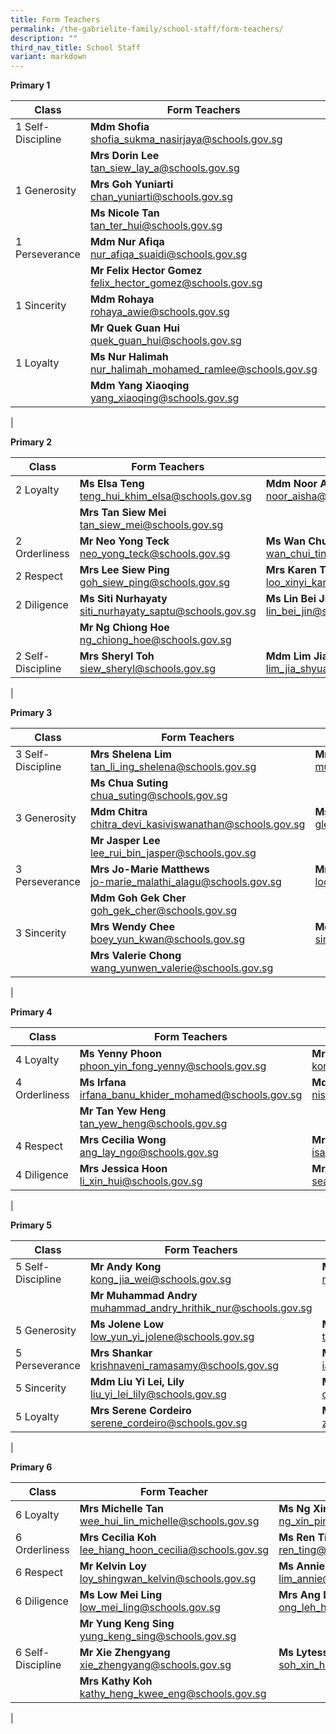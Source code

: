 ```yaml
---
title: Form Teachers
permalink: /the-gabrielite-family/school-staff/form-teachers/
description: ""
third_nav_title: School Staff
variant: markdown
---
```

**Primary 1**

| Class | Form Teachers | |
|---|---|---|
| 1 Self-Discipline    |**Mdm Shofia**<br>shofia_sukma_nasirjaya@schools.gov.sg  |**Mr Sng Cheng Kiang**<br>sng_cheng_kiang@schools.gov.sg |
| | **Mrs Dorin Lee**<br>tan_siew_lay_a@schools.gov.sg | |
| 1 Generosity | **Mrs Goh Yuniarti**<br>chan_yuniarti@schools.gov.sg | **Ms Palani**<br>palaniammal_murugiah@schools.gov.sg  |
| | **Ms Nicole Tan**<br>tan_ter_hui@schools.gov.sg | **Ms Vanessa Caneda**<br>caneda_vanessa@schools.gov.sg  |
| 1 Perseverance | **Mdm Nur Afiqa**<br>nur_afiqa_suaidi@schools.gov.sg | **Mrs Kareen Wong**<br>teoh_kareen@schools.gov.sg |
| | **Mr Felix Hector Gomez**<br>felix_hector_gomez@schools.gov.sg | **Mdm Germaine Choo**<br>choo_wai_sum@schools.gov.sg |
| 1 Sincerity | **Mdm Rohaya**<br>rohaya_awie@schools.gov.sg | **Ms June Tan**<br>june_tan@schools.gov.sg&nbsp;|
| | **Mr Quek Guan Hui**<br>quek_guan_hui@schools.gov.sg | | 
| 1 Loyalty | **Ms Nur Halimah**<br>nur_halimah_mohamed_ramlee@schools.gov.sg | **Ms Evelyn Wu**<br>evelyn_wu_ing_geok@schools.gov.sg |  |
| | **Mdm Yang Xiaoqing**<br>yang_xiaoqing@schools.gov.sg | |
|

**Primary 2** 

| Class | Form Teachers | |
|---|---|---|
| 2 Loyalty | **Ms Elsa Teng**<br>teng_hui_khim_elsa@schools.gov.sg | **Mdm Noor Aisha**<br>noor_aisha@schools.gov.sg |
| | **Mrs Tan Siew Mei**<br>tan_siew_mei@schools.gov.sg  | | 
| 2 Orderliness | **Mr Neo Yong Teck**<br>neo_yong_teck@schools.gov.sg | **Ms Wan Chui Ting**<br>wan_chui_ting@schools.gov.sg |
| 2 Respect | **Mrs Lee Siew Ping**<br>goh_siew_ping@schools.gov.sg | **Mrs Karen Tan**<br>loo_xinyi_karen@schools.gov.sg |
| 2 Diligence | **Ms Siti Nurhayaty**<br>siti_nurhayaty_saptu@schools.gov.sg | **Ms Lin Bei Jin**<br>lin_bei_jin@schools.gov.sg | 
| | **Mr Ng Chiong Hoe**<br>ng_chiong_hoe@schools.gov.sg | |
| 2 Self-Discipline | **Mrs Sheryl Toh** <br>siew_sheryl@schools.gov.sg | **Mdm Lim Jia Shyuan**<br>lim_jia_shyuan@schools.gov.sg | 
|

**Primary 3**

| Class | Form Teachers | |
|---|---|---|
| 3 Self-Discipline | **Mrs Shelena Lim**<br>tan_li_ing_shelena@schools.gov.sg | **Mr Hamzah**<br>muhamad_hamzah_rohi@schools.gov.sg  |
| | **Ms Chua Suting**<br>chua_suting@schools.gov.sg | |
| 3 Generosity | **Mdm Chitra**<br>chitra_devi_kasiviswanathan@schools.gov.sg | **Ms Glenda Ng**<br>glenda_ng@schools.gov.sg |
| |  **Mr Jasper Lee**<br>lee_rui_bin_jasper@schools.gov.sg | |
| 3 Perseverance | **Mrs Jo-Marie Matthews**<br>jo-marie_malathi_alagu@schools.gov.sg | **Mrs Catherine Low**<br>loo_chiak_mien_catherine@schools.gov.sg |
| | **Mdm Goh Gek Cher**<br>goh_gek_cher@schools.gov.sg | |
| 3 Sincerity | **Mrs Wendy Chee**<br>boey_yun_kwan@schools.gov.sg | **Mdm Susie Sim**<br>sim_mui_yin_susie@schools.gov.sg |
| | **Mrs Valerie Chong**<br>wang_yunwen_valerie@schools.gov.sg | | 
|

**Primary 4**

| Class | Form Teachers | |
|---|---|---|
| 4 Loyalty | **Ms Yenny Phoon**<br>phoon_yin_fong_yenny@schools.gov.sg | **Mr Kong Zi Long Zechariah**<br>kong_zi_long@schools.gov.sg |
| 4 Orderliness | **Ms Irfana**<br>irfana_banu_khider_mohamed@schools.gov.sg | **Mdm Nisfawati**<br>nisfawati_md_zainuddin@schools.gov.sg |
| | **Mr Tan Yew Heng**<br>tan_yew_heng@schools.gov.sg | 
| 4 Respect | **Mrs Cecilia Wong**<br>ang_lay_ngo@schools.gov.sg  | **Mrs Isabella Tan**<br>isabella_sim@schools.gov.sg | 
| 4 Diligence | **Mrs Jessica Hoon**<br>li_xin_hui@schools.gov.sg | **Mr Sean De Zilva**<br>sean_de_zilva@schools.gov.sg |
|

**Primary 5**

| Class | Form Teachers | |
|---|---|---|
| 5 Self-Discipline | **Mr Andy Kong**<br>kong_jia_wei@schools.gov.sg | **Ms M Sharmila**<br>m_sharmila@schools.gov.sg |
| | **Mr Muhammad Andry**<br>muhammad_andry_hrithik_nur@schools.gov.sg | 
| 5 Generosity | **Ms Jolene Low**<br>low_yun_yi_jolene@schools.gov.sg | **Mr Jimmy Tong**<br>tong_weng_thim_jimmy@schools.gov.sg | 
| 5 Perseverance | **Mrs Shankar**<br>krishnaveni_ramasamy@schools.gov.sg | **Mr Ian John Fernandez**<br>ian_john_fernandez@schools.gov.sg |
| 5 Sincerity | **Mdm Liu Yi Lei, Lily**<br>liu_yi_lei_lily@schools.gov.sg | **Mr Ong Dunming**<br>ong_dunming@schools.gov.sg |
| 5 Loyalty | **Mrs Serene Cordeiro**<br>serene_cordeiro@schools.gov.sg  | **Mdm Zhou Jing**<br> zhou_jing@schools.gov.sg |
|

**Primary 6**

| Class | Form Teacher | |
|---|---|---|
| 6 Loyalty | **Mrs Michelle Tan**<br>wee_hui_lin_michelle@schools.gov.sg | **Ms Ng Xin Ping**<br>ng_xin_ping@schools.gov.sg |
| 6 Orderliness | **Mrs Cecilia Koh**<br>lee_hiang_hoon_cecilia@schools.gov.sg | **Ms Ren Ting**<br>ren_ting@schools.gov.sg |
| 6 Respect | **Mr Kelvin Loy**<br>loy_shingwan_kelvin@schools.gov.sg | **Ms Annie Lim**<br>lim_annie@schools.gov.sg | 
| 6 Diligence | **Ms Low Mei Ling**<br>low_mei_ling@schools.gov.sg | **Mrs Ang Leh Har**<br>ong_leh_har@schools.gov.sg |
| | **Mr Yung Keng Sing**<br>yung_keng_sing@schools.gov.sg | |
| 6 Self-Discipline | **Mr Xie Zhengyang**<br>xie_zhengyang@schools.gov.sg  | **Ms Lytessia Soh**<br>soh_xin_hui_lytessia@schools.gov.sg|
| | **Mrs Kathy Koh** <br> kathy_heng_kwee_eng@schools.gov.sg|
|